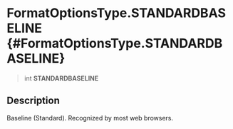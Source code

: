 FormatOptionsType.STANDARDBASELINE {#FormatOptionsType.STANDARDBASELINE}
==================================

> int **STANDARDBASELINE**

Description
-----------

Baseline (Standard). Recognized by most web browsers.
